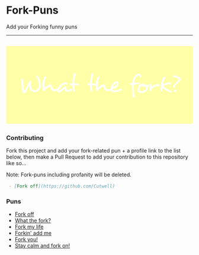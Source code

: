 # Fork-Puns
Add your Forking funny puns

---
![What-The-Fork](static/img/wtforkbanner.png "What-The-Fork")
---

### Contributing
Fork this project and add your fork-related pun + a profile link to the list below, then make a Pull Request to add your contribution to this repository like so...

Note: Fork-puns including profanity will be deleted.

```markdown
 - [Fork off](https://github.com/Cutwell)
```

### Puns
 - [Fork off](https://github.com/Cutwell)
 - [What the fork?](https://github.com/Cutwell)
 - [Fork my life](https://github.com/gerd2002)
 - [Forkin' add me](https://github.com/Charllo)
 - [Fork you!](https://github.com/gerd2002)
 - [Stay calm and fork on!](https://github.com/rmartin5)
